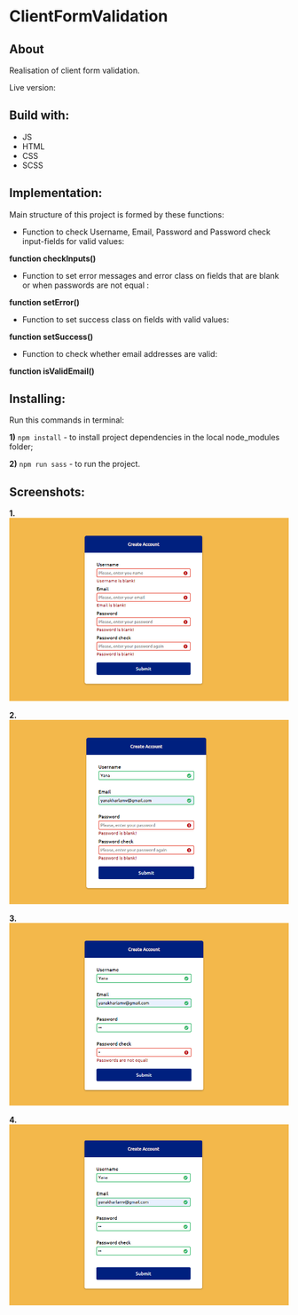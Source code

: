 # ClientFormValidation
## About
Realisation of client form validation.

Live version:
## Build with:
* JS
* HTML
* CSS
* SCSS
## Implementation:
Main structure of this project is formed by these functions:

* Function to check Username, Email, Password and Password check input-fields for valid values:

**function checkInputs()**


* Function to set error messages and error class on fields that are blank or when passwords are not equal :

**function setError()**

* Function to set success class on fields with valid values:

**function setSuccess()**

* Function to check whether email addresses are valid:

**function isValidEmail()**
## Installing:
Run this commands in terminal:

**1)** `npm install` - to install project dependencies in the local node_modules folder;

**2)** `npm run sass` - to run the project.

## Screenshots:
**1.**
![](screenshots/screenshot1.PNG)

**2.**
![](screenshots/screenshot2.PNG)

**3.**
![](screenshots/screenshot3.PNG)

**4.**
![](screenshots/screenshot4.PNG)
